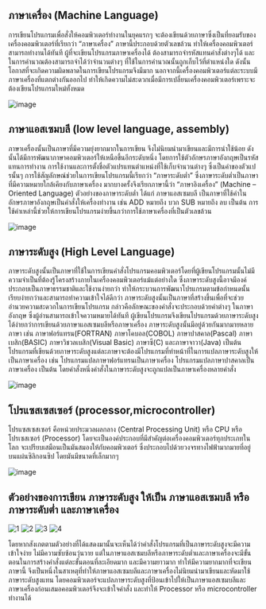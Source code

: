 ## ภาษาเครื่อง (Machine Language)
การเขียนโปรแกรมเพื่อสั่งให้คอมพิวเตอร์ทำงานในยุคแรกๆ จะต้องเขียนด้วยภาษาซึ่งเป็นที่ยอมรับของเครื่องคอมพิวเตอร์ที่เรียกว่า “ภาษาเครื่อง” ภาษานี้ประกอบด้วยตัวเลขล้วน ทำให้เครื่องคอมพิวเตอร์สามารถทำงานได้ทันที ผู้ที่จะเขียนโปรแกรมภาษาเครื่องได้ ต้องสามารถจำรหัสแทนคำสั่งต่างๆได้ และในการคำนวณต้องสามารถจำได้ว่าจำนวนต่างๆ ที่ใช้ในการคำนวณนั้นถูกเก็บไว้ที่ตำแหน่งใด ดังนั้นโอกาสที่จะเกิดความผิดพลาดในการเขียนโปรแกรมจึงมีมาก นอกจากนี้เครื่องคอมพิวเตอร์แต่ละระบบมีภาษาเครื่องที่แตกต่างกันออกไป ทำให้เกิดความไม่สะดวกเมื่อมีการเปลี่ยนเครื่องคอมพิวเตอร์เพราะจะต้องเขียนโปรแกรมใหม่ทั้งหมด

![image](https://user-images.githubusercontent.com/98943447/164374544-1bf91a3f-39c4-4975-bc12-7f062095d687.png)


## ภาษาแอสเซมบลี (low level language, assembly) 
ภาษาเครื่องนั้นเป็นภาษาที่มีความยุ่งยากมากในการเขียน จึงไม่นิยมนำมาเขียนและมีการนำใช้น้อย ดังนั้นได้มีการพัฒนาภาษาคอมพิวเตอร์ให้เหนือขึ้นอีกระดับหนึ่ง โดยการใช้ตัวอักษรภาษาอังกฤษเป็นรหัสแทนการทำงาน การใช้งานและการตั้งชื่อตัวแปรแทนตำแหน่งที่ใช้เก็บจำนวนต่างๆ ซึ่งเป็นค่าของตัวแปรนั้นๆ การใช้สัญลักษณ์ช่วยในการเขียนโปรแกรมนี้เรียกว่า “ภาษาระดับต่ำ” ซึ่งภาษาระดับต่ำเป็นภาษาที่มีความหมายใกล้เคียงกับภาษาเครื่อง มากบางครั้งจึงเรียกภาษานี้ว่า  “ภาษาอิงเครื่อง” (Machine – Oriented Language) ตัวอย่างของภาษาระดับต่ำ  ได้แก่ ภาษาแอสเซมบลี เป็นภาษาที่ใช้คำในอักษรภาษาอังกฤษเป็นคำสั่งให้เครื่องทำงาน เช่น ADD หมายถึง บวก SUB หมายถึง ลบ เป็นต้น การใช้คำเหล่านี้ช่วยให้การเขียนโปรแกรมง่ายขึ้นกว่าการใช้ภาษาเครื่องที่เป็นตัวเลขล้วน 

![image](https://user-images.githubusercontent.com/98943447/164373960-f4d18b75-826c-4d40-bdc3-f78035e80aea.png)


## ภาษาระดับสูง (High Level Language)
ภาษาระดับสูงนั้นเป็นภาษาที่ใช้ในการเขียนคำสั่งโปรแกรมคอมพิวเตอร์โดยที่ผู้เขียนโปรแกรมนั้นไม่มีความจำเป็นที่ต้องรู้โครงสร้างภายในเครื่องคอมพิวเตอร์แม้แต่อย่างใด ซึ่งภาษาระดับสูงนี้อาจมีองค์ประกอบเป็นภาษาธรรมชาติและใช้งานง่ายกว่า ทำให้กระบวนการพัฒนาโปรแกรมตามข้อกำหนดนั้นเรียบง่ายกว่าและสามารถทำความเข้าใจได้ดีกว่า ภาษาระดับสูงนั้นเป็นภาษาที่สร้างขึ้นเพื่อที่จะช่วยอำนวยความสะดวกในการเขียนโปรแกรม กล่าวคือลักษณะของคำสั่งจะประกอบด้วยคำต่างๆ ในภาษาอังกฤษ ซึ่งผู้อ่านสามารถเข้าใจความหมายได้ทันที ผู้เขียนโปรแกรมจึงเขียนโปรแกรมด้วยภาษาระดับสูงได้ง่ายกว่าการเขียนด้วยภาษาแอสเซมบลีหรือภาษาเครื่อง ภาษาระดับสูงนั้นมีอยู่ด้วยกันมากมายหลายภาษา เช่น ภาษาฟอร์แทรน(FORTRAN) ภาษาโคบอล(COBOL) ภาษาปาสคาล(Pascal) ภาษาเบสิก(BASIC) ภาษาวิชวลเบสิก(Visual Basic) ภาษาซี(C) และภาษาจาวา(Java) เป็นต้น โปรแกรมที่เขียนด้วยภาษาระดับสูงแต่ละภาษาจะต้องมีโปรแกรมที่ทำหน้าที่ในการแปลภาษาระดับสูงให้เป็นภาษาเครื่อง เช่น โปรแกรมแปลภาษาฟอร์แทรนเป็นภาษาเครื่อง โปรแกรมแปลภาษาปาสคาลเป็นภาษาเครื่อง เป็นต้น โดยคำสั่งหนึ่งคำสั่งในภาษาระดับสูงจะถูกแปลเป็นภาษาเครื่องหลายคำสั่ง

![image](https://user-images.githubusercontent.com/98943447/164370182-5bcd4fdc-362e-49c3-808d-7798e581aea3.png)


## โปรแซสเซสเซอร์ (processor,microcontroller)
โปรแซสเซสเซอร์ คือหน่วยประมวลผลกลาง (Central Processing Unit) หรือ CPU  หรือ โปรเซสเซอร์ (Processor) โดยจะเป็นองค์ประกอบที่มีสำคัญต่อเครื่องคอมพิวเตอร์ทุกประเภทในโลก จะเปรียบเสมือนเป็นมันสมองให้กับคอมพิวเตอร์ ซึ่งประกอบไปด้วยวงจรทางไฟฟ้ามากมายที่อยู่บนแผ่นซิลิกอนซิป  โดยมันมีขนาดที่เล็กมากๆ

![image](https://user-images.githubusercontent.com/98943447/164376869-d49c4a2b-a3c1-43b7-9881-1d1a1594d215.png)


## ตัวอย่างของการเขียน ภาษาระดับสูง ให้เป็น ภาษาแอสเซมบลี หรือ ภาษาระดับต่ำ และภาษาเครื่อง
![1](https://user-images.githubusercontent.com/98943447/164386697-9fabc122-632c-4622-b137-5baf3395504c.png)
![2](https://user-images.githubusercontent.com/98943447/164386755-96ff14e9-2dfa-4558-a84b-2c317b074586.png)
![3](https://user-images.githubusercontent.com/98943447/164386762-1e02c6c0-ec7e-4429-9a39-3812791b98fb.png)
![4](https://user-images.githubusercontent.com/98943447/164386783-cbda70db-2ad7-45de-b1b4-7bf7dc7450cc.png)

โดยหากสังเกตตามตัวอย่างที่ได้แสดงมานั้นจะเห็นได้ว่าคำสั่งโปรแกรมที่เป็นภาษาระดับสูงจะมีความเข้าใจง่าย ไม่มีความซับซ้อนวุ่นวาย แต่ในภาษาแอสเซมบลีหรือภาษาระดับต่ำและภาษาเครื่องจะมีขั้นตอนในการสร้างคำสั่งแต่ละขั้นตอนที่ละเอียดมาก และมีความยาวมาก ทำให้มีความยากมากที่จะเขียนภาษานี้ จึงเป็นหนึ่งในสาเหตุที่ทำให้ภาษาแอสเซมบลีและภาษาเครื่องไม่นิยมนำมาเขียนและหัดมาใช้ภาษาระดับสูงแทน โดยคอมพิวเตอร์จะแปลภาษาระดับสูงที่ป้อนเข้าไปให้เป็นภาษาแอสเซมบลีและภาษาเครื่องก่อนเสมอคอมพิวเตอร์จึงจะเข้าใจคำสั่ง และทำให้ Processor หรือ microcontroller ทำงานได้
